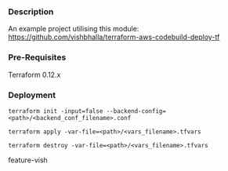 ### Description

An example project utilising this module: https://github.com/vishbhalla/terraform-aws-codebuild-deploy-tf

### Pre-Requisites

Terraform 0.12.x

### Deployment

`terraform init -input=false --backend-config=<path>/<backend_conf_filename>.conf`

`terraform apply -var-file=<path>/<vars_filename>.tfvars`

`terraform destroy -var-file=<path>/<vars_filename>.tfvars`




feature-vish
